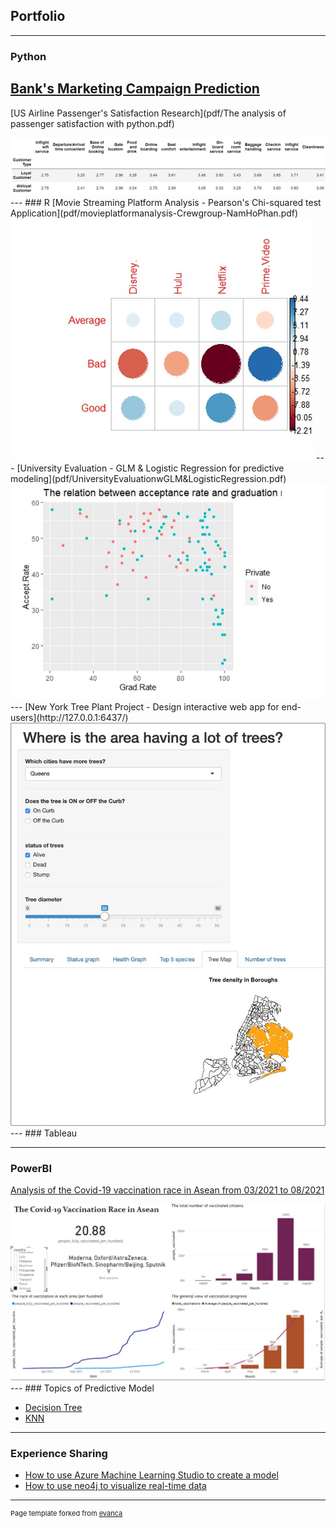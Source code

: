 ## Portfolio

---

### Python
[Bank's Marketing Campaign Prediction](pdf/Presentation.pdf)
---
[US Airline Passenger's Satisfaction Research](pdf/The analysis of passenger satisfaction with python.pdf)

<img src="images/Picture1.png"/>
---
### R
[Movie Streaming Platform Analysis - Pearson's Chi-squared test Application](pdf/movieplatformanalysis-Crewgroup-NamHoPhan.pdf)

<img src="images/Picture2.jpg"/>
---
[University Evaluation - GLM & Logistic Regression for predictive modeling](pdf/UniversityEvaluationwGLM&LogisticRegression.pdf)

<img src="images/Capture.JPG"/>
---
[New York Tree Plant Project - Design interactive web app for end-users](http://127.0.0.1:6437/)

<img src="images/Picture3.jpg"/>
---
### Tableau

---
### PowerBI

[Analysis of the Covid-19 vaccination race in Asean from 03/2021 to 08/2021](/vaccination)

<img src="images/Vietnamvaccination.JPG"/>
---
### Topics of Predictive Model

- [Decision Tree](pdf/HW1-NamHoPhan-ALY6020.pdf)
- [KNN](pdf/HW1-NamHoPhan-ALY6020.pdf)

---

### Experience Sharing
- [How to use Azure Machine Learning Studio to create a model](pdf/EAI6010_PhanNamHoHW5.pdf)
- [How to use neo4j to visualize real-time data](pdf/EAI6010_PhanNamHoHW4.pdf)


---
<p style="font-size:11px">Page template forked from <a href="https://github.com/evanca/quick-portfolio">evanca</a></p>
<!-- Remove above link if you don't want to attibute -->
